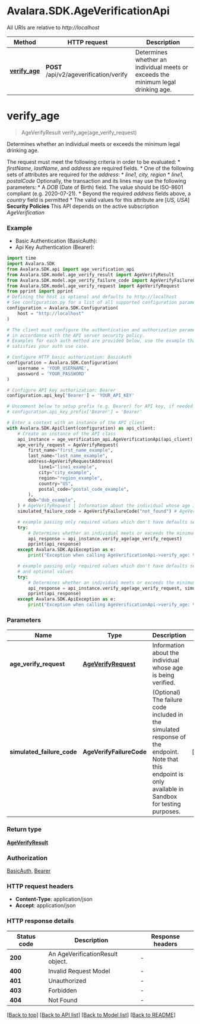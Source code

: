 # Avalara.SDK.AgeVerificationApi

All URIs are relative to *http://localhost*

Method | HTTP request | Description
------------- | ------------- | -------------
[**verify_age**](AgeVerificationApi.md#verify_age) | **POST** /api/v2/ageverification/verify | Determines whether an individual meets or exceeds the minimum legal drinking age.


# **verify_age**
> AgeVerifyResult verify_age(age_verify_request)

Determines whether an individual meets or exceeds the minimum legal drinking age.

The request must meet the following criteria in order to be evaluated: * *firstName*, *lastName*, and *address* are required fields. * One of the following sets of attributes are required for the *address*:   * *line1, city, region*   * *line1, postalCode*  Optionally, the transaction and its lines may use the following parameters: * A *DOB* (Date of Birth) field. The value should be ISO-8601 compliant (e.g. 2020-07-21). * Beyond the required *address* fields above, a *country* field is permitted   * The valid values for this attribute are [*US, USA*]  **Security Policies** This API depends on the active subscription *AgeVerification*

### Example

* Basic Authentication (BasicAuth):
* Api Key Authentication (Bearer):

```python
import time
import Avalara.SDK
from Avalara.SDK.api import age_verification_api
from Avalara.SDK.model.age_verify_result import AgeVerifyResult
from Avalara.SDK.model.age_verify_failure_code import AgeVerifyFailureCode
from Avalara.SDK.model.age_verify_request import AgeVerifyRequest
from pprint import pprint
# Defining the host is optional and defaults to http://localhost
# See configuration.py for a list of all supported configuration parameters.
configuration = Avalara.SDK.Configuration(
    host = "http://localhost"
)

# The client must configure the authentication and authorization parameters
# in accordance with the API server security policy.
# Examples for each auth method are provided below, use the example that
# satisfies your auth use case.

# Configure HTTP basic authorization: BasicAuth
configuration = Avalara.SDK.Configuration(
    username = 'YOUR_USERNAME',
    password = 'YOUR_PASSWORD'
)

# Configure API key authorization: Bearer
configuration.api_key['Bearer'] = 'YOUR_API_KEY'

# Uncomment below to setup prefix (e.g. Bearer) for API key, if needed
# configuration.api_key_prefix['Bearer'] = 'Bearer'

# Enter a context with an instance of the API client
with Avalara.SDK.ApiClient(configuration) as api_client:
    # Create an instance of the API class
    api_instance = age_verification_api.AgeVerificationApi(api_client)
    age_verify_request = AgeVerifyRequest(
        first_name="first_name_example",
        last_name="last_name_example",
        address=AgeVerifyRequestAddress(
            line1="line1_example",
            city="city_example",
            region="region_example",
            country="US",
            postal_code="postal_code_example",
        ),
        dob="dob_example",
    ) # AgeVerifyRequest | Information about the individual whose age is being verified.
    simulated_failure_code = AgeVerifyFailureCode("not_found") # AgeVerifyFailureCode | (Optional) The failure code included in the simulated response of the endpoint. Note that this endpoint is only available in Sandbox for testing purposes. (optional)

    # example passing only required values which don't have defaults set
    try:
        # Determines whether an individual meets or exceeds the minimum legal drinking age.
        api_response = api_instance.verify_age(age_verify_request)
        pprint(api_response)
    except Avalara.SDK.ApiException as e:
        print("Exception when calling AgeVerificationApi->verify_age: %s\n" % e)

    # example passing only required values which don't have defaults set
    # and optional values
    try:
        # Determines whether an individual meets or exceeds the minimum legal drinking age.
        api_response = api_instance.verify_age(age_verify_request, simulated_failure_code=simulated_failure_code)
        pprint(api_response)
    except Avalara.SDK.ApiException as e:
        print("Exception when calling AgeVerificationApi->verify_age: %s\n" % e)
```


### Parameters

Name | Type | Description  | Notes
------------- | ------------- | ------------- | -------------
 **age_verify_request** | [**AgeVerifyRequest**](AgeVerifyRequest.md)| Information about the individual whose age is being verified. |
 **simulated_failure_code** | **AgeVerifyFailureCode**| (Optional) The failure code included in the simulated response of the endpoint. Note that this endpoint is only available in Sandbox for testing purposes. | [optional]

### Return type

[**AgeVerifyResult**](AgeVerifyResult.md)

### Authorization

[BasicAuth](../README.md#BasicAuth), [Bearer](../README.md#Bearer)

### HTTP request headers

 - **Content-Type**: application/json
 - **Accept**: application/json


### HTTP response details

| Status code | Description | Response headers |
|-------------|-------------|------------------|
**200** | An AgeVerificationResult object. |  -  |
**400** | Invalid Request Model |  -  |
**401** | Unauthorized |  -  |
**403** | Forbidden |  -  |
**404** | Not Found |  -  |

[[Back to top]](#) [[Back to API list]](../README.md#documentation-for-api-endpoints) [[Back to Model list]](../README.md#documentation-for-models) [[Back to README]](../README.md)

